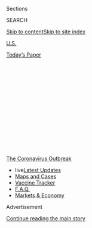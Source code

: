 <div id="app">

<div>

<div>

<div>

<div class="NYTAppHideMasthead css-1q2w90k e1suatyy0">

<div class="section css-ui9rw0 e1suatyy2">

<div class="css-eph4ug er09x8g0">

<div class="css-6n7j50">

</div>

<span class="css-1dv1kvn">Sections</span>

<div class="css-10488qs">

<span class="css-1dv1kvn">SEARCH</span>

</div>

[Skip to content](#site-content)[Skip to site index](#site-index)

</div>

<div id="masthead-section-label" class="css-1wr3we4 eaxe0e00">

[U.S.](https://www.nytimes.com/section/us)

</div>

<div class="css-10698na e1huz5gh0">

</div>

</div>

<div id="masthead-bar-one" class="section hasLinks css-15hmgas e1csuq9d3">

<div class="css-uqyvli e1csuq9d0">

</div>

<div class="css-1uqjmks e1csuq9d1">

</div>

<div class="css-9e9ivx">

[](https://myaccount.nytimes.com/auth/login?response_type=cookie&client_id=vi)

</div>

<div class="css-1bvtpon e1csuq9d2">

[Today’s Paper](https://www.nytimes.com/section/todayspaper)

</div>

</div>

</div>

</div>

<div data-aria-hidden="false">

<div id="site-content" role="main">

<div>

<div class="css-1aor85t" style="opacity:0.000000001;z-index:-1;visibility:hidden">

<div class="css-1hqnpie">

<div class="css-epjblv">

<span class="css-17xtcya">[U.S.](/section/us)</span><span class="css-x15j1o">|</span><span class="css-fwqvlz">Fearing
a Second Wave, Cal State Will Keep Classes Online in the Fall</span>

</div>

<div class="css-k008qs">

<div class="css-1iwv8en">

<span class="css-18z7m18"></span>

<div>

</div>

</div>

<span class="css-1n6z4y">https://nyti.ms/2LkKj4A</span>

<div class="css-1705lsu">

<div class="css-4xjgmj">

<div class="css-4skfbu" role="toolbar" data-aria-label="Social Media Share buttons, Save button, and Comments Panel with current comment count" data-testid="share-tools">

  - 
  - 
  - 
  - 
    
    <div class="css-6n7j50">
    
    </div>

  - 
  - 

</div>

</div>

</div>

</div>

</div>

</div>

<div id="NYT_TOP_BANNER_REGION" class="css-13pd83m">

<div>

<div id="styln-prism-menu-1592847958612" class="section interactive-content interactive-size-medium css-1edisqu">

<div class="css-17ih8de interactive-body">

<div id="scroll-container" class="css-1gj85ro">

[<span class="styln-title-wrap"><span class="css-1pje3qr">The
Coronavirus</span><span class="css-1pje3qr">
Outbreak</span></span>](https://www.nytimes.com/news-event/coronavirus?action=click&pgtype=Article&state=default&region=TOP_BANNER&context=storylines_menu)

  - <span class="css-kqxiym" data-emphasize="true">live</span>[Latest
    Updates](https://www.nytimes.com/2020/08/08/world/coronavirus-updates.html?action=click&pgtype=Article&state=default&region=TOP_BANNER&context=storylines_menu)
  - [Maps and
    Cases](https://www.nytimes.com/interactive/2020/us/coronavirus-us-cases.html?action=click&pgtype=Article&state=default&region=TOP_BANNER&context=storylines_menu)
  - [Vaccine
    Tracker](https://www.nytimes.com/interactive/2020/science/coronavirus-vaccine-tracker.html?action=click&pgtype=Article&state=default&region=TOP_BANNER&context=storylines_menu)
  - [F.A.Q.](https://www.nytimes.com/interactive/2020/world/coronavirus-tips-advice.html?action=click&pgtype=Article&state=default&region=TOP_BANNER&context=storylines_menu)
  - [Markets &
    Economy](https://www.nytimes.com/live/2020/08/07/business/stock-market-today-coronavirus?action=click&pgtype=Article&state=default&region=TOP_BANNER&context=storylines_menu)

</div>

</div>

</div>

</div>

</div>

<div id="top-wrapper" class="css-1sy8kpn">

<div id="top-slug" class="css-l9onyx">

Advertisement

</div>

[Continue reading the main story](#after-top)

<div class="ad top-wrapper" style="text-align:center;height:100%;display:block;min-height:250px">

<div id="top" class="place-ad" data-position="top" data-size-key="top">

</div>

</div>

<div id="after-top">

</div>

</div>

<div>

<div id="sponsor-wrapper" class="css-1hyfx7x">

<div id="sponsor-slug" class="css-19vbshk">

Supported by

</div>

[Continue reading the main story](#after-sponsor)

<div id="sponsor" class="ad sponsor-wrapper" style="text-align:center;height:100%;display:block">

</div>

<div id="after-sponsor">

</div>

</div>

<div class="css-186x18t">

</div>

<div class="css-1vkm6nb ehdk2mb0">

# Fearing a Second Wave, Cal State Will Keep Classes Online in the Fall

</div>

The move by the nation’s largest four-year public university system
comes as many other schools insist they will find a way to bring
students back to campus despite the coronavirus.

<div class="css-79elbk" data-testid="photoviewer-wrapper">

<div class="css-z3e15g" data-testid="photoviewer-wrapper-hidden">

</div>

<div class="css-1a48zt4 ehw59r15" data-testid="photoviewer-children">

![<span class="css-16f3y1r e13ogyst0" data-aria-hidden="true">The
California State University, Northridge, campus in March. The system’s
chancellor said on Tuesday that the risk was too great to bring back
480,000 undergraduates to 23 campuses in the
fall.</span><span class="css-cnj6d5 e1z0qqy90" itemprop="copyrightHolder"><span class="css-1ly73wi e1tej78p0">Credit...</span><span><span>Hans
Gutknecht/Orange County Register, via ZUMA
Wire</span></span></span>](https://static01.nyt.com/images/2020/05/12/us/12VIRUS-CALSTATE/12VIRUS-CALSTATE-articleLarge.jpg?quality=75&auto=webp&disable=upscale)

</div>

</div>

<div class="css-18e8msd">

<div class="css-vp77d3 epjyd6m0">

<div class="css-1baulvz">

By <span class="css-1baulvz last-byline" itemprop="name">Shawn
Hubler</span>

</div>

</div>

  - 
    
    <div class="css-ld3wwf e16638kd2">
    
    May 12, 2020
    
    </div>

  - 
    
    <div class="css-4xjgmj">
    
    <div class="css-d8bdto" role="toolbar" data-aria-label="Social Media Share buttons, Save button, and Comments Panel with current comment count" data-testid="share-tools">
    
      - 
      - 
      - 
      - 
        
        <div class="css-6n7j50">
        
        </div>
    
      - 
      - 
    
    </div>
    
    </div>

</div>

</div>

<div class="section meteredContent css-1r7ky0e" name="articleBody" itemprop="articleBody">

<div class="css-1fanzo5 StoryBodyCompanionColumn">

<div class="css-53u6y8">

SACRAMENTO — In the most sweeping sign yet of the long-term impact of
the coronavirus on American higher education, California State
University, the nation’s largest four-year public university system,
said on Tuesday that classes at its 23 campuses would be canceled for
the fall semester, with instruction taking place almost exclusively
online.

The system is the first large American university to tell students they
will not be returning to campus in the fall. Most of the nation’s
colleges and universities have gone out of their way to say they intend
to reopen, but they are also making backup plans for online classes.

</div>

</div>

<div>

</div>

<div class="css-1fanzo5 StoryBodyCompanionColumn">

<div class="css-53u6y8">

The pandemic has had a [devastating impact on the
finances](https://www.nytimes.com/2020/04/15/us/coronavirus-colleges-universities-admissions.html)
of colleges and universities, a large number of which were already
struggling before virus-related closures. Many are concerned about
growing signs that a large number of students [will choose to sit
out](https://www.nytimes.com/2020/05/01/us/coronavirus-college-enrollment.html)
the fall semester if classes remain virtual, or demand hefty cuts in
tuition.

</div>

</div>

<div class="css-1fanzo5 StoryBodyCompanionColumn">

<div class="css-53u6y8">

A [$14 billion federal
bailout](https://www.nytimes.com/2020/03/25/us/politics/colleges-universities-coronavirus.html)
passed by Congress this spring will not be enough to save some
universities if enrollment drops significantly, experts said, and for
many students, the in-person experience is a significant part of higher
education’s draw.

But the chancellor of the California State University system, Timothy P.
White, [told the board of
trustees](https://www2.calstate.edu/csu-system/board-of-trustees/livestream/Pages/livestream.aspx)
on Tuesday that the risks were too great for the more than 480,000
undergraduates enrolled at the Cal States, as they are known, to return
to campus in the fall. Classes will continue virtually, as they have
since March.

“Our university, when open without restrictions and fully in person, as
is the traditional norm of the past, is a place where over 500,000
people come together in close and vibrant proximity with each other on a
daily basis,” he said. “That approach, sadly, just isn’t in the cards
now.”

</div>

</div>

<div>

</div>

<div class="css-1fanzo5 StoryBodyCompanionColumn">

<div class="css-53u6y8">

McGill University in Montreal, one of Canada’s most prestigious
universities, [made a similar announcement on
Monday](https://www.nytimes.com/2020/05/11/world/coronavirus-news.html#link-1cc52594),
saying it will offer most of its courses online in September.

</div>

</div>

<div class="css-1fanzo5 StoryBodyCompanionColumn">

<div class="css-53u6y8">

Mr. White allowed for the possibility of exceptions. If health and
safety precautions permit, clinical classes in the nursing program could
be held in person, he said, as could certain science labs and other
essential instruction.

<div id="NYT_MAIN_CONTENT_2_REGION" class="css-9tf9ac">

<div>

<div id="styln-prism-freeform-1596575370630" class="section interactive-content interactive-size-medium css-1ftcdic">

<div class="css-17ih8de interactive-body">

<div id="prism-freeform-block-82053" class="css-19mumt8" role="complementary" data-storyline="The Coronavirus Outbreak" data-truncated="false" tabindex="0">

<div class="css-a8d9oz">

<div>

### The Coronavirus Outbreak

#### Back to School

Updated Aug. 8, 2020

The latest highlights as the first students return to U.S. schools.

  -   - Health experts say New York State schools are [in a good
        position to
        reopen](https://www.nytimes.com/2020/08/07/health/coronavirus-ny-schools-reopen.html?action=click&pgtype=Article&state=default&region=MAIN_CONTENT_2&context=storylines_keepup),
        and Gov. Andrew M. Cuomo has [cleared the
        way](https://www.nytimes.com/2020/08/07/nyregion/cuomo-schools-reopening.html?action=click&pgtype=Article&state=default&region=MAIN_CONTENT_2&context=storylines_keepup).
      - Many schools spent the summer focused on reopening classrooms.
        What if they had [focused on improving remote
        learning](https://www.nytimes.com/2020/08/07/us/remote-learning-fall-2020.html?action=click&pgtype=Article&state=default&region=MAIN_CONTENT_2&context=storylines_keepup)
        instead?
      - A mother in Germany describes how her family [coped with the
        anxiety and
        uncertainty](https://www.nytimes.com/2020/08/07/parenting/germany-schools-reopening-children.html?action=click&pgtype=Article&state=default&region=MAIN_CONTENT_2&context=storylines_keepup)
        of going back to school there.
      - A high school freshman tested positive after two days in class.
        A yearbook editor worries about access to sporting events. We
        spoke to students about [what school is like in the age of
        Covid-19.](https://www.nytimes.com/2020/08/06/us/coronavirus-students.html?action=click&pgtype=Article&state=default&region=MAIN_CONTENT_2&context=storylines_keepup)

<div id="styln-survey-component-82053" class="styln-survey-component">

</div>

</div>

</div>

</div>

</div>

</div>

</div>

</div>

Experts said Cal State’s decision could have a significant impact.

“Cal State is an extraordinarily large and important university system
and an awful lot of other institutions will watch this development
carefully,” said Terry W. Hartle, senior vice president of the American
Council on Education, a trade association of college presidents.

The Chronicle of Higher Education has been [keeping a running
tally](https://www.chronicle.com/article/Here-s-a-List-of-Colleges-/248626)
of what American colleges are planning to do for the fall. Only a
handful of schools, mostly small ones, have said they are leaning toward
online-only classes, including Wayne State University in Detroit, a
virus hot spot, and Sierra College outside Sacramento. A few say they
are planning a hybrid model. But the vast majority say they are planning
for in-person classes.

Brown University’s president, Christina Paxson, [said in a New York
Times
Op-Ed](https://www.nytimes.com/2020/04/26/opinion/coronavirus-colleges-universities.html)
late last month that reopening campuses this fall “should be a national
priority.”

Size, location and population density could play a big role in what
universities decide, Mr. Hartle said.

On Monday, Bradley University in Peoria, Ill., population 111,000,
announced its “commitment to resume on-campus classes” for about 5,000
students in the fall, saying, “The midsize of Bradley and the small-city
setting of Peoria make it easier for students to maintain safe distances
and avoid unnecessary exposure to potentially dangerous germs.”

California’s other four-year university system, the University of
California, with nearly 300,000 students on 10 campuses, has not
announced whether its fall classes will be held online, in-person or a
mix. But faculty members there say plans are being drawn up for all
three contingencies. The Board of Regents is expected to discuss
systemwide plans at a meeting next week.

</div>

</div>

<div class="css-1fanzo5 StoryBodyCompanionColumn">

<div class="css-53u6y8">

Cal State’s announcement came as Dr. Anthony S. Fauci, the nation’s top
infectious disease expert, [told a Senate
panel](https://www.nytimes.com/2020/05/12/us/politics/fauci-cdc-coronavirus-senate-testimony.html?action=click&module=Spotlight&pgtype=Homepage)
on Tuesday that needless “suffering and death” could result if states
move too quickly to reopen schools and businesses.

Mr. White, the Cal State chancellor, noted that academic researchers and
public health experts were predicting a “second, smaller wave” of the
coronavirus this summer, “followed by a very significant wave” in the
fall and another wave in the first quarter of next year.

With no vaccine on the immediate horizon, Mr. White told the system’s
trustees that “it would be irresponsible” to postpone a decision on
in-person classes until summer, only to be forced to retreat hastily to
remote learning in the fall.

Better, he said, to plan for the worst and hope for the best in
September.

“This,” he said, “is our new and expensive reality.”

Anemona Hartocollis contributed reporting from New York.

</div>

</div>

<div>

</div>

</div>

<div>

</div>

<div>

</div>

<div>

</div>

<div>

<div id="bottom-wrapper" class="css-1ede5it">

<div id="bottom-slug" class="css-l9onyx">

Advertisement

</div>

[Continue reading the main story](#after-bottom)

<div id="bottom" class="ad bottom-wrapper" style="text-align:center;height:100%;display:block;min-height:90px">

</div>

<div id="after-bottom">

</div>

</div>

</div>

</div>

</div>

## Site Index

<div>

</div>

## Site Information Navigation

  - [© <span>2020</span> <span>The New York Times
    Company</span>](https://help.nytimes.com/hc/en-us/articles/115014792127-Copyright-notice)

<!-- end list -->

  - [NYTCo](https://www.nytco.com/)
  - [Contact
    Us](https://help.nytimes.com/hc/en-us/articles/115015385887-Contact-Us)
  - [Work with us](https://www.nytco.com/careers/)
  - [Advertise](https://nytmediakit.com/)
  - [T Brand Studio](http://www.tbrandstudio.com/)
  - [Your Ad
    Choices](https://www.nytimes.com/privacy/cookie-policy#how-do-i-manage-trackers)
  - [Privacy](https://www.nytimes.com/privacy)
  - [Terms of
    Service](https://help.nytimes.com/hc/en-us/articles/115014893428-Terms-of-service)
  - [Terms of
    Sale](https://help.nytimes.com/hc/en-us/articles/115014893968-Terms-of-sale)
  - [Site Map](https://spiderbites.nytimes.com)
  - [Help](https://help.nytimes.com/hc/en-us)
  - [Subscriptions](https://www.nytimes.com/subscription?campaignId=37WXW)

</div>

</div>

</div>

</div>

